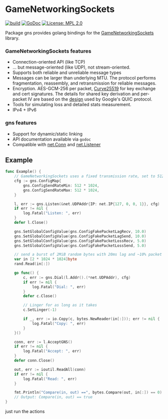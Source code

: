 GameNetworkingSockets
=====================
[![build](https://github.com/nielsAD/gns/workflows/test/badge.svg)](https://github.com/nielsAD/gns/actions/)
[![GoDoc](https://godoc.org/github.com/nielsAD/gns?status.svg)](https://godoc.org/github.com/nielsAD/gns)
[![License: MPL 2.0](https://img.shields.io/badge/License-MPL%202.0-brightgreen.svg)](https://opensource.org/licenses/MPL-2.0)

Package gns provides golang bindings for the [GameNetworkingSockets](https://github.com/ValveSoftware/GameNetworkingSockets/) library.

### GameNetworkingSockets features

* Connection-oriented API (like TCP)
* ... but message-oriented (like UDP), not stream-oriented.
* Supports both reliable and unreliable message types
* Messages can be larger than underlying MTU.  The protocol performs
fragmentation, reassembly, and retransmission for reliable messages.
* Encryption. AES-GCM-256 per packet, [Curve25519](https://cr.yp.to/ecdh.html) for
key exchange and cert signatures. The details for shared key derivation and
per-packet IV are based on the [design](https://docs.google.com/document/d/1g5nIXAIkN_Y-7XJW5K45IblHd_L2f5LTaDUDwvZ5L6g/edit?usp=sharing)
used by Google's QUIC protocol.
* Tools for simulating loss and detailed stats measurement.
* IPv4 + IPv6

### gns features

* Support for dynamic/static linking
* API documentation available via `godoc`
* Compatible with [net.Conn](https://golang.org/pkg/net/#Conn) and [net.Listener](https://golang.org/pkg/net/#Listener)

Example
-------

```go
func Example() {
	// GameNetworkingSockets uses a fixed transmission rate, set to 512K/s
	cfg := gns.ConfigMap{
		gns.ConfigSendRateMin: 512 * 1024,
		gns.ConfigSendRateMax: 512 * 1024,
	}

	l, err := gns.Listen(&net.UDPAddr{IP: net.IP{127, 0, 0, 1}}, cfg)
	if err != nil {
		log.Fatal("Listen: ", err)
	}
	defer l.Close()

	gns.SetGlobalConfigValue(gns.ConfigFakePacketLagRecv, 10.0)
	gns.SetGlobalConfigValue(gns.ConfigFakePacketLagSend, 10.0)
	gns.SetGlobalConfigValue(gns.ConfigFakePacketLossRecv, 5.0)
	gns.SetGlobalConfigValue(gns.ConfigFakePacketLossSend, 5.0)

	// send a burst of 2MiB random bytes with 20ms lag and ~10% packet loss
	var in [2 * 1024 * 1024]byte
	rand.Read(in[:])

	go func() {
		c, err := gns.Dial(l.Addr().(*net.UDPAddr), cfg)
		if err != nil {
			log.Fatal("Dial: ", err)
		}
		defer c.Close()

		// Linger for as long as it takes
		c.SetLinger(-1)

		if _, err := io.Copy(c, bytes.NewReader(in[:])); err != nil {
			log.Fatal("Copy: ", err)
		}
	}()

	conn, err := l.AcceptGNS()
	if err != nil {
		log.Fatal("Accept: ", err)
	}
	defer conn.Close()

	out, err := ioutil.ReadAll(conn)
	if err != nil {
		log.Fatal("Read: ", err)
	}

	fmt.Println("Compare(in, out) ==", bytes.Compare(out, in[:]) == 0)
	// Output: Compare(in, out) == true
}
```

just run the actions
